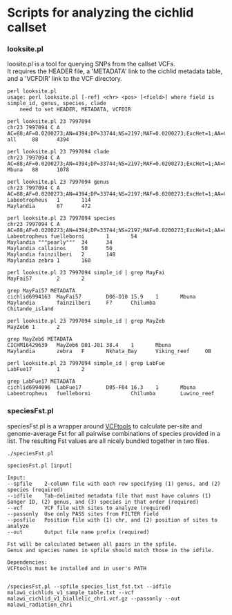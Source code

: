 Scripts for analyzing the cichlid callset
=========================================

### looksite.pl

loosite.pl is a tool for querying SNPs from the callset VCFs.<br/>
It requires the HEADER file, a 'METADATA' link to the cichlid metadata table, and a 'VCFDIR' link to the VCF directory.

	perl looksite.pl
	usage: perl looksite.pl [-ref] <chr> <pos> [<field>] where field is simple_id, genus, species, clade
	    need to set HEADER, METADATA, VCFDIR

	perl looksite.pl 23 7997094
	chr23 7997094 C A AC=88;AF=0.0200273;AN=4394;DP=33744;NS=2197;MAF=0.0200273;ExcHet=1;AA=C;VT=snp
	all     88      4394

	perl looksite.pl 23 7997094 clade
	chr23 7997094 C A AC=88;AF=0.0200273;AN=4394;DP=33744;NS=2197;MAF=0.0200273;ExcHet=1;AA=C;VT=snp
	Mbuna   88      1078

	perl looksite.pl 23 7997094 genus
	chr23 7997094 C A AC=88;AF=0.0200273;AN=4394;DP=33744;NS=2197;MAF=0.0200273;ExcHet=1;AA=C;VT=snp
	Labeotropheus   1       114
	Maylandia       87      472

	perl looksite.pl 23 7997094 species
	chr23 7997094 C A AC=88;AF=0.0200273;AN=4394;DP=33744;NS=2197;MAF=0.0200273;ExcHet=1;AA=C;VT=snp
	Labeotropheus fuelleborni       1       54
	Maylandia """pearly"""  34      34
	Maylandia callainos     50      50
	Maylandia fainzilberi   2       148
	Maylandia zebra 1       160

	perl looksite.pl 23 7997094 simple_id | grep MayFai
	MayFai57        2       2

	grep MayFai57 METADATA 
	cichlid6994163  MayFai57        D06-D10 15.9    1       Mbuna           Maylandia       fainzilberi     F?      Chilumba        Chitande_island

	perl looksite.pl 23 7997094 simple_id | grep MayZeb
	MayZeb6 1       2

	grep MayZeb6 METADATA 
	CICHM16429639   MayZeb6 D01-J01 38.4    1       Mbuna           Maylandia       zebra   F       Nkhata_Bay      Viking_reef     OB

	perl looksite.pl 23 7997094 simple_id | grep LabFue
	LabFue17        1       2

	grep LabFue17 METADATA 
	cichlid6994096  LabFue17        D05-F04 16.3    1       Mbuna           Labeotropheus   fuelleborni             Chilumba        Luwino_reef

### speciesFst.pl

speciesFst.pl is a wrapper around [VCFtools](https://vcftools.github.io/) to calculate per-site and genome-average Fst for all pairwise combinations of species provided in a list. The resulting Fst values are all nicely bundled together in two files.

	./speciesFst.pl 
	
	speciesFst.pl [input]
	
	Input:
	--spfile    2-column file with each row specifying (1) genus, and (2) species (required)
	--idfile    Tab-delimited metadata file that must have columns (1) Sanger ID, (2) genus, and (3) species in that order (required)
	--vcf       VCF file with sites to analyze (required)
	--passonly  Use only PASS sites from FILTER field
	--posfile   Position file with (1) chr, and (2) position of sites to analyze
	--out       Output file name prefix (required)
	
	Fst will be calculated between all pairs in the spfile.
	Genus and species names in spfile should match those in the idfile.
	
	Dependencies:
	VCFtools must be installed and in user's PATH
	
	
	/speciesFst.pl --spfile species_list_fst.txt --idfile malawi_cichlids_v1_sample_table.txt --vcf malawi_cichlid_v1_biallelic_chr1.vcf.gz --passonly --out malawi_radiation_chr1
	
